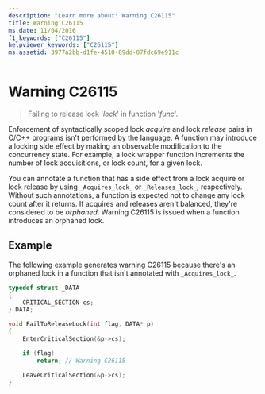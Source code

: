 ```yaml
---
description: "Learn more about: Warning C26115"
title: Warning C26115
ms.date: 11/04/2016
f1_keywords: ["C26115"]
helpviewer_keywords: ["C26115"]
ms.assetid: 3977a2bb-d1fe-4510-89dd-07fdc69e911c
---
```

# Warning C26115

> Failing to release lock '*lock*' in function '*func*'.

Enforcement of syntactically scoped lock *acquire* and lock *release* pairs in C/C++ programs isn't performed by the language. A function may introduce a locking side effect by making an observable modification to the concurrency state. For example, a lock wrapper function increments the number of lock acquisitions, or lock count, for a given lock.

You can annotate a function that has a side effect from a lock acquire or lock release by using `_Acquires_lock_` or `_Releases_lock_`, respectively. Without such annotations, a function is expected not to change any lock count after it returns. If acquires and releases aren't balanced, they're considered to be *orphaned*. Warning C26115 is issued when a function introduces an orphaned lock.

## Example

The following example generates warning C26115 because there's an orphaned lock in a function that isn't annotated with `_Acquires_lock_`.

```cpp
typedef struct _DATA
{
    CRITICAL_SECTION cs;
} DATA;

void FailToReleaseLock(int flag, DATA* p)
{
    EnterCriticalSection(&p->cs);

    if (flag)
        return; // Warning C26115

    LeaveCriticalSection(&p->cs);
}
```
